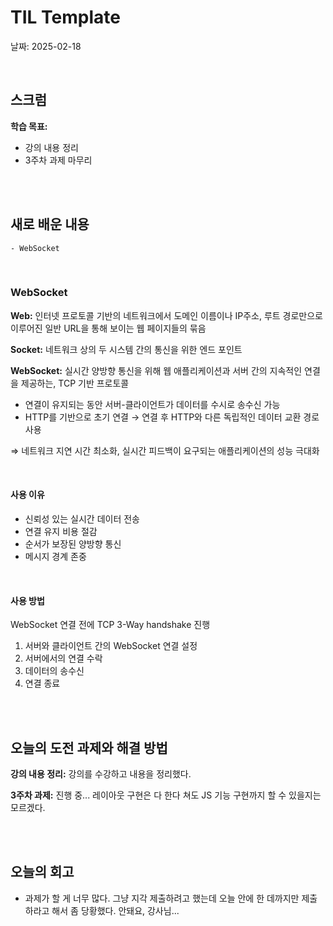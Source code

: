 # TIL Template
날짜: 2025-02-18

<br/>

## 스크럼
**학습 목표:**
- 강의 내용 정리
- 3주차 과제 마무리


<br/>
<br/>

## 새로 배운 내용
````
- WebSocket
````

<br/>

### WebSocket
**Web:** 인터넷 프로토콜 기반의 네트워크에서 도메인 이름이나 IP주소, 루트 경로만으로 이루어진 일반 URL을 통해 보이는 웹 페이지들의 묶음

**Socket:** 네트워크 상의 두 시스템 간의 통신을 위한 엔드 포인트

**WebSocket:** 실시간 양방향 통신을 위해 웹 애플리케이션과 서버 간의 지속적인 연결을 제공하는, TCP 기반 프로토콜<br/>
- 연결이 유지되는 동안 서버-클라이언트가 데이터를 수시로 송수신 가능
- HTTP를 기반으로 초기 연결 → 연결 후 HTTP와 다른 독립적인 데이터 교환 경로 사용

⇒ 네트워크 지연 시간 최소화, 실시간 피드백이 요구되는 애플리케이션의 성능 극대화
    
<br/>

#### 사용 이유
- 신뢰성 있는 실시간 데이터 전송
- 연결 유지 비용 절감
- 순서가 보장된 양방향 통신
- 메시지 경계 존중
<br/>

#### 사용 방법
WebSocket 연결 전에 TCP 3-Way handshake 진행
1. 서버와 클라이언트 간의 WebSocket 연결 설정
2. 서버에서의 연결 수락
3. 데이터의 송수신
4. 연결 종료

<br/>
<br/>

## 오늘의 도전 과제와 해결 방법
**강의 내용 정리:** 강의를 수강하고 내용을 정리했다.

**3주차 과제:** 진행 중... 레이아웃 구현은 다 한다 쳐도 JS 기능 구현까지 할 수 있을지는 모르겠다.

<br/>
<br/>

## 오늘의 회고
- 과제가 할 게 너무 많다. 그냥 지각 제출하려고 했는데 오늘 안에 한 데까지만 제출하라고 해서 좀 당황했다. 안돼요, 강사님...

<!-- ### 참고 자료 및 링크
- [링크 제목](URL)
- [링크 제목](URL) -->